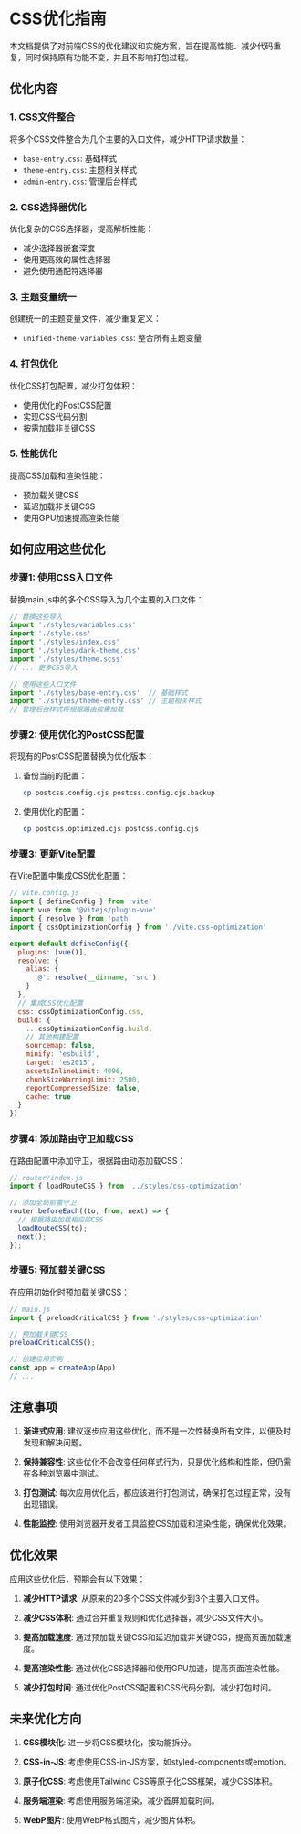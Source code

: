 # CSS优化指南

本文档提供了对前端CSS的优化建议和实施方案，旨在提高性能、减少代码重复，同时保持原有功能不变，并且不影响打包过程。

## 优化内容

### 1. CSS文件整合

将多个CSS文件整合为几个主要的入口文件，减少HTTP请求数量：

- `base-entry.css`: 基础样式
- `theme-entry.css`: 主题相关样式
- `admin-entry.css`: 管理后台样式

### 2. CSS选择器优化

优化复杂的CSS选择器，提高解析性能：

- 减少选择器嵌套深度
- 使用更高效的属性选择器
- 避免使用通配符选择器

### 3. 主题变量统一

创建统一的主题变量文件，减少重复定义：

- `unified-theme-variables.css`: 整合所有主题变量

### 4. 打包优化

优化CSS打包配置，减少打包体积：

- 使用优化的PostCSS配置
- 实现CSS代码分割
- 按需加载非关键CSS

### 5. 性能优化

提高CSS加载和渲染性能：

- 预加载关键CSS
- 延迟加载非关键CSS
- 使用GPU加速提高渲染性能

## 如何应用这些优化

### 步骤1: 使用CSS入口文件

替换main.js中的多个CSS导入为几个主要的入口文件：

```js
// 替换这些导入
import './styles/variables.css'
import './style.css'
import './styles/index.css'
import './styles/dark-theme.css'
import './styles/theme.scss'
// ... 更多CSS导入

// 使用这些入口文件
import './styles/base-entry.css'  // 基础样式
import './styles/theme-entry.css' // 主题相关样式
// 管理后台样式将根据路由按需加载
```

### 步骤2: 使用优化的PostCSS配置

将现有的PostCSS配置替换为优化版本：

1. 备份当前的配置：
   ```bash
   cp postcss.config.cjs postcss.config.cjs.backup
   ```

2. 使用优化的配置：
   ```bash
   cp postcss.optimized.cjs postcss.config.cjs
   ```

### 步骤3: 更新Vite配置

在Vite配置中集成CSS优化配置：

```js
// vite.config.js
import { defineConfig } from 'vite'
import vue from '@vitejs/plugin-vue'
import { resolve } from 'path'
import { cssOptimizationConfig } from './vite.css-optimization'

export default defineConfig({
  plugins: [vue()],
  resolve: {
    alias: {
      '@': resolve(__dirname, 'src')
    }
  },
  // 集成CSS优化配置
  css: cssOptimizationConfig.css,
  build: {
    ...cssOptimizationConfig.build,
    // 其他构建配置
    sourcemap: false,
    minify: 'esbuild',
    target: 'es2015',
    assetsInlineLimit: 4096,
    chunkSizeWarningLimit: 2500,
    reportCompressedSize: false,
    cache: true
  }
})
```

### 步骤4: 添加路由守卫加载CSS

在路由配置中添加守卫，根据路由动态加载CSS：

```js
// router/index.js
import { loadRouteCSS } from '../styles/css-optimization'

// 添加全局前置守卫
router.beforeEach((to, from, next) => {
  // 根据路由加载相应的CSS
  loadRouteCSS(to);
  next();
});
```

### 步骤5: 预加载关键CSS

在应用初始化时预加载关键CSS：

```js
// main.js
import { preloadCriticalCSS } from './styles/css-optimization'

// 预加载关键CSS
preloadCriticalCSS();

// 创建应用实例
const app = createApp(App)
// ...
```

## 注意事项

1. **渐进式应用**: 建议逐步应用这些优化，而不是一次性替换所有文件，以便及时发现和解决问题。

2. **保持兼容性**: 这些优化不会改变任何样式行为，只是优化结构和性能，但仍需在各种浏览器中测试。

3. **打包测试**: 每次应用优化后，都应该进行打包测试，确保打包过程正常，没有出现错误。

4. **性能监控**: 使用浏览器开发者工具监控CSS加载和渲染性能，确保优化效果。

## 优化效果

应用这些优化后，预期会有以下效果：

1. **减少HTTP请求**: 从原来的20多个CSS文件减少到3个主要入口文件。

2. **减少CSS体积**: 通过合并重复规则和优化选择器，减少CSS文件大小。

3. **提高加载速度**: 通过预加载关键CSS和延迟加载非关键CSS，提高页面加载速度。

4. **提高渲染性能**: 通过优化CSS选择器和使用GPU加速，提高页面渲染性能。

5. **减少打包时间**: 通过优化PostCSS配置和CSS代码分割，减少打包时间。

## 未来优化方向

1. **CSS模块化**: 进一步将CSS模块化，按功能拆分。

2. **CSS-in-JS**: 考虑使用CSS-in-JS方案，如styled-components或emotion。

3. **原子化CSS**: 考虑使用Tailwind CSS等原子化CSS框架，减少CSS体积。

4. **服务端渲染**: 考虑使用服务端渲染，减少首屏加载时间。

5. **WebP图片**: 使用WebP格式图片，减少图片体积。
